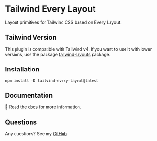 # Tailwind Every Layout

Layout primitives for Tailwind CSS based on Every Layout.

## Tailwind Version
This plugin is compatible with Tailwind v4. If you want to use it with lower versions, use the package [tailwind-layouts](https://www.npmjs.com/package/tailwind-layouts) package.  

## Installation

```
npm install -D tailwind-every-layout@latest
```

## Documentation

📝 Read the [docs](https://tailwind-every-layout-plugin.netlify.app) for more information.

## Questions
Any questions? See my [GitHub](https://github.com/MUppenkamp/tailwind-every-layout)
